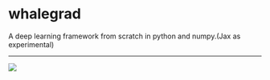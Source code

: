 # whalegrad
A deep learning framework from scratch in python and numpy.(Jax as experimental)

----------------------------------------------------------------------------------------------------------------------------------------------------------------------------------------------------------------------------------------------------------------------------------------------------

![](https://github.com/saurabhaloneai/whalegrad/blob/main/whale.png)

